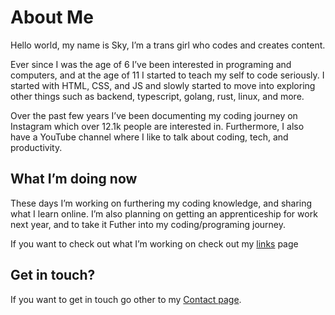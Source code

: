 # About Me
Hello world, my name is Sky, I’m a trans girl who codes and creates
content.

Ever since I was the age of 6 I’ve been interested in programing and
computers, and at the age of 11 I started to teach my self to code
seriously. I started with HTML, CSS, and JS and slowly started to move
into exploring other things such as backend, typescript, golang, rust,
linux, and more.

Over the past few years I’ve been documenting my coding journey on
Instagram which over 12.1k people are interested in. Furthermore, I also
have a YouTube channel where I like to talk about coding, tech, and
productivity.

## What I’m doing now
These days I’m working on furthering my coding knowledge, and sharing
what I learn online. I’m also planning on getting an apprenticeship for work next year,
and to take it Futher into my coding/programing journey.

If you want to check out what I’m working on check out my [links](/html/links.html) page

## Get in touch?
If you want to get in touch go other to my [Contact page](/html/contact.html).
